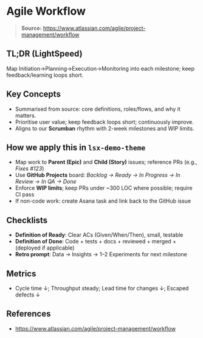 # Agile Workflow

> **Source:** https://www.atlassian.com/agile/project-management/workflow

## TL;DR (LightSpeed)
Map Initiation→Planning→Execution→Monitoring into each milestone; keep feedback/learning loops short.

## Key Concepts
- Summarised from source: core definitions, roles/flows, and why it matters.
- Prioritise user value; keep feedback loops short; continuously improve.
- Aligns to our **Scrumban** rhythm with 2-week milestones and WIP limits.

## How we apply this in `lsx-demo-theme`
- Map work to **Parent (Epic)** and **Child (Story)** issues; reference PRs (e.g., _Fixes #123_)
- Use **GitHub Projects** board: _Backlog → Ready → In Progress → In Review → In QA → Done_
- Enforce **WIP limits**; keep PRs under ~300 LOC where possible; require CI pass
- If non-code work: create Asana task and link back to the GitHub issue

## Checklists
- **Definition of Ready**: Clear ACs (Given/When/Then), small, testable
- **Definition of Done**: Code + tests + docs + reviewed + merged + (deployed if applicable)
- **Retro prompt**: Data → Insights → 1–2 Experiments for next milestone

## Metrics
- Cycle time ↓; Throughput steady; Lead time for changes ↓; Escaped defects ↓

## References
- https://www.atlassian.com/agile/project-management/workflow
